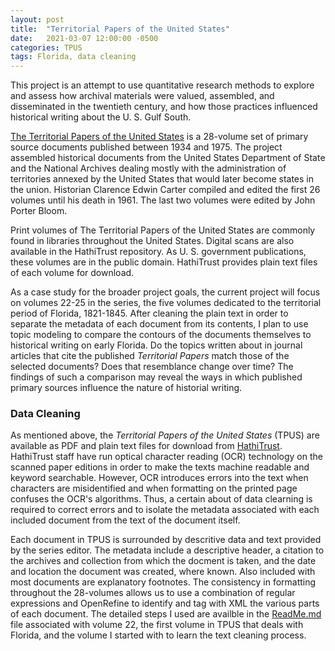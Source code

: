 ```yaml
---
layout: post
title:  "Territorial Papers of the United States"
date:   2021-03-07 12:00:00 -0500
categories: TPUS
tags: Florida, data cleaning
---
```


This project is an attempt to use quantitative research methods to explore and assess how archival materials were valued, assembled, and disseminated in the twentieth century, and how those practices influenced historical writing about the U. S. Gulf South.

[The Territorial Papers of the United States](https://catalog.hathitrust.org/Record/000495370) is a 28-volume set of primary source documents published between 1934 and 1975. The project assembled historical documents from the United States Department of State and the National Archives dealing mostly with the administration of territories annexed by the United States that would later become states in the union. Historian Clarence Edwin Carter compiled and edited the first 26 volumes until his death in 1961. The last two volumes were edited by John Porter Bloom.

Print volumes of The Territorial Papers of the United States are commonly found in libraries throughout the United States. Digital scans are also available in the HathiTrust repository. As U. S. government publications, these volumes are in the public domain. HathiTrust provides plain text files of each volume for download.

As a case study for the broader project goals, the current project will focus on volumes 22-25 in the series, the five volumes dedicated to the territorial period of Florida, 1821-1845. After cleaning the plain text in order to separate the metadata of each document from its contents, I plan to use topic modeling to compare the contours of the documents themselves to historical writing on early Florida. Do the topics written about in journal articles that cite the published *Territorial Papers* match those of the selected documents? Does that resemblance change over time? The findings of such a comparison may reveal the ways in which published primary sources influence the nature of historial writing.

### Data Cleaning

As mentioned above, the *Territorial Papers of the United States* (TPUS) are available as PDF and plain text files for download from [HathiTrust](https://hathitrust.org). HathiTrust staff have run optical character reading (OCR) technology on the scanned paper editions in order to make the texts machine readable and keyword searchable. However, OCR introduces errors into the text when characters are misidentified and when formatting on the printed page confuses the OCR's algorithms. Thus, a certain about of data clearning is required to correct errors and to isolate the metadata associated with each included document from the text of the document itself.

Each document in TPUS is surrounded by descritive data and text provided by the series editor. The metadata include a descriptive header, a citation to the archives and collection from which the docment is taken, and the date and location the document was created, where known. Also included with most documents are explanatory footnotes. The consistency in formatting throughout the 28-volumes allows us to use a combination of regular expressions and OpenRefine to identify and tag with XML the various parts of each document. The detailed steps I used are availble in the [ReadMe.md](https://github.com/comp-methods-fsu-2021/Beauchamp_TPUS_project/blob/main/TPUS_Florida_corpus/TPUSv22/ReadMe.md) file associated with volume 22, the first volume in TPUS that deals with Florida, and the volume I started with to learn the text cleaning process.

